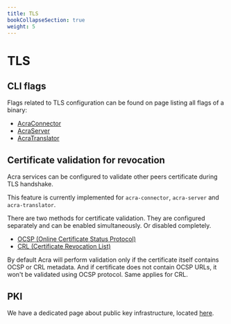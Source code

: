```yaml
---
title: TLS
bookCollapseSection: true
weight: 5
---
```


# TLS

## CLI flags

Flags related to TLS configuration can be found on page listing all flags of a binary:
* [AcraConnector](/acra/configuring-maintaining/general-configuration/acra-connector/#tls)
* [AcraServer](/acra/configuring-maintaining/general-configuration/acra-server/#tls)
* [AcraTranslator](/acra/configuring-maintaining/general-configuration/acra-translator/#tls)

## Certificate validation for revocation

Acra services can be configured to validate other peers certificate during TLS handshake.

This feature is currently implemented for `acra-connector`, `acra-server` and `acra-translator`.

There are two methods for certificate validation.
They are configured separately and can be enabled simultaneously.
Or disabled completely.
* [OCSP (Online Certificate Status Protocol)](ocsp)
* [CRL (Certificate Revocation List)](crl)

By default Acra will perform validation only if the certificate itself contains OCSP or CRL metadata.
And if certificate does not contain OCSP URLs, it won't be validated using OCSP protocol. Same applies for CRL.

## PKI

We have a dedicated page about public key infrastructure, located [here](/acra/acra-in-depth/security-design/acra-and-pki).
